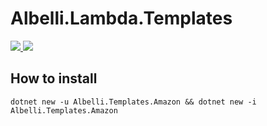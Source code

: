 # Albelli.Lambda.Templates


<a href="https://ci.appveyor.com/project/albumprinter/albelli-templates-amazon/branch/master"><img src="https://ci.appveyor.com/api/projects/status/bunen2a3k2rlt7dp?svg=true" />
</a> <a href="https://www.nuget.org/packages/Albelli.Templates.Amazon/"><img src="https://img.shields.io/nuget/vpre/Albelli.Templates.Amazon.svg" /></a>

## How to install
```
dotnet new -u Albelli.Templates.Amazon && dotnet new -i Albelli.Templates.Amazon
```


